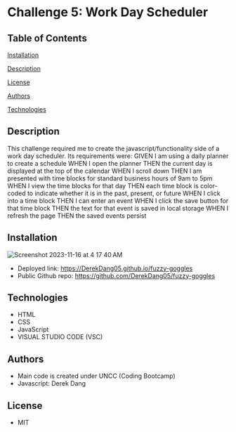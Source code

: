 # Challenge 5: Work Day Scheduler

## Table of Contents

[Installation](#installation)

[Description](#description)

[License](#license)

[Authors](#authors)

[Technologies](#technologies)

## Description

This challenge required me to create the javascript/functionality side of a work day scheduler. Its requirements were:
GIVEN I am using a daily planner to create a schedule
WHEN I open the planner
THEN the current day is displayed at the top of the calendar
WHEN I scroll down
THEN I am presented with time blocks for standard business hours of 9am to 5pm
WHEN I view the time blocks for that day
THEN each time block is color-coded to indicate whether it is in the past, present, or future
WHEN I click into a time block
THEN I can enter an event
WHEN I click the save button for that time block
THEN the text for that event is saved in local storage
WHEN I refresh the page
THEN the saved events persist


## Installation

![Screenshot 2023-11-16 at 4 17 40 AM](https://github.com/DerekDang05/fuzzy-goggles/assets/142350017/c2ddbc86-a37a-4f04-b4de-8098958ffd5c)

* Deployed link: https://DerekDang05.github.io/fuzzy-goggles
* Public Github repo: https://github.com/DerekDang05/fuzzy-goggles

## Technologies

* HTML
* CSS
* JavaScript
* VISUAL STUDIO CODE (VSC)

## Authors

* Main code is created under UNCC (Coding Bootcamp)
* Javascript: Derek Dang

## License

* MIT
